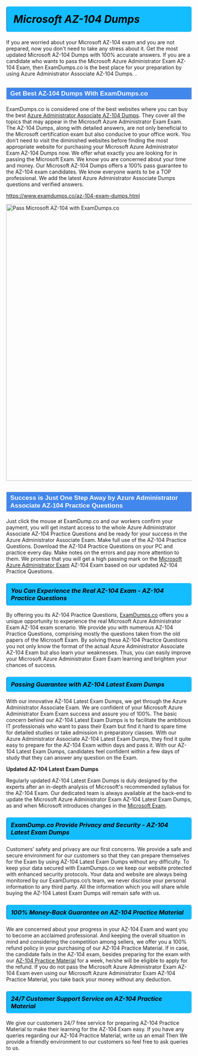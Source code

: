 <h1>                <strong><span style="display: block; color: #000000; background: #14BDFF; border: 0.5px solid #AED6F1; border-left: 3px solid #3498DB; padding: .6em; border-radius: 6px;">                     <em>Microsoft AZ-104 <span class="exam_variation">Dumps</span> </em>                </span></strong>            </h1>                        <p>If you are worried about your Microsoft AZ-104 exam and you are not prepared, now you don't need to take any stress about it.             Get the most updated Microsoft AZ-104 <span class="exam_variation">Dumps</span> with 100% accurate answers. If you are a candidate who wants to pass the             Microsoft Azure Administrator Exam AZ-104 Exam, then ExamDumps.co is the best place for your preparation by using Azure Administrator Associate AZ-104 <span class="exam_variation">Dumps</span>. .</p>                        <h2 style="background: #4287ec; border: 1px solid #cccccc; padding: 5px 10px;">                <span style="color: #ffffff;">                    <span style="font-size: 11pt;">                        <span style="line-height: normal;">                            <span style="font-family: Calibri,sans-serif;">                                <strong>                                    <span style="font-size: 13.0pt;">Get Best AZ-104 <span class="exam_variation">Dumps</span> With ExamDumps.co</span>                                </strong>                            </span>                        </span>                    </span>                </span>            </h2>                        <p>ExamDumps.co is considered one of the best websites where you can buy the best <a href="https://www.examdumps.co/azure-administrator-associate-exam-dumps.html">Azure Administrator Associate AZ-104 <span class="exam_variation">Dumps</span></a>.             They cover all the topics that may appear in the Microsoft Azure Administrator Exam Exam. The AZ-104 <span class="exam_variation">Dumps</span>,             along with detailed answers, are not only beneficial to the Microsoft certification exam but also conducive to your office work.             You don’t need to visit the diminished websites before finding the most appropriate website for purchasing your             Microsoft Azure Administrator Exam AZ-104 <span class="exam_variation">Dumps</span> now. We offer what exactly you are looking for in passing the Microsoft Exam.             We know you are concerned about your time and money. Our Microsoft AZ-104 <span class="exam_variation">Dumps</span> offers a 100% pass guarantee to the             AZ-104 exam candidates. We know everyone wants to be a TOP professional. We add the latest Azure Administrator Associate <span class="exam_variation">Dumps</span> questions and verified answers.</p>                        <p><a href="https://www.examdumps.co/az-104-exam-dumps.html">https://www.examdumps.co/az-104-exam-dumps.html</a></p>                        <p><a href="https://www.examdumps.co/"><img src="https://www.examdumps.co//images/banners/big-sale-20-percent-discount-offer-examdumps.jpg" class="postImage" alt="Pass Microsoft AZ-104 with ExamDumps.co" width="750"></a></p>                            <h2 style="background: #4287ec; border: 1px solid #cccccc; padding: 5px 10px;">                <span style="color: #ffffff;">                    <span style="font-size: 11pt;">                        <span style="line-height: normal;">                            <span style="font-family: Calibri,sans-serif;">                                <strong>                                    <span style="font-size: 13.0pt;">Success is Just One Step Away by Azure Administrator Associate AZ-104 <span class="exam_variation2">Practice Questions</span></span>                                </strong>                            </span>                        </span>                    </span>                </span>            </h2>                        <p>Just click the mouse at ExamDump.co and our workers confirm your payment, you will get instant access to the whole Azure Administrator Associate AZ-104 <span class="exam_variation2">Practice Questions</span>             and be ready for your success in the Azure Administrator Associate Exam. Make full use of the AZ-104 <span class="exam_variation2">Practice Questions</span>. Download the AZ-104 <span class="exam_variation2">Practice Questions</span> on your             PC and practice every day. Make notes on the errors and pay more attention to them. We promise that you will get a high passing mark on the             <a href="https://www.examdumps.co/az-104-exam-dumps.html">Microsoft Azure Administrator Exam</a> AZ-104 Exam based on our updated AZ-104 <span class="exam_variation2">Practice Questions</span>.</p>                        <h3>                <strong>                    <span style="display: block; color: #000000; background: #14BDFF; border: 0.5px solid #AED6F1; border-left: 3px solid #3498DB; padding: .6em; border-radius: 6px;">                        <em>You Can Experience the Real AZ-104 Exam - AZ-104 <span class="exam_variation2">Practice Questions</span></em>                    </span>                </strong>            </h3>                        <p>By offering you its AZ-104 <span class="exam_variation2">Practice Questions</span>, <a href="https://www.examdumps.co/">ExamDumps.co</a> offers you a unique opportunity to experience the real             Microsoft Azure Administrator Exam AZ-104 exam scenario. We provide you with numerous AZ-104 <span class="exam_variation2">Practice Questions</span>, comprising mostly             the questions taken from the old papers of the Microsoft Exam. By solving these AZ-104 <span class="exam_variation2">Practice Questions</span> you not only know the format of the actual             Azure Administrator Associate AZ-104 Exam but also learn your weaknesses. Thus, you can easily improve your             Microsoft Azure Administrator Exam Exam learning and brighten your chances of success.</p>                        <h3>                <strong>                    <span style="display: block; color: #000000; background: #14BDFF; border: 0.5px solid #AED6F1; border-left: 3px solid #3498DB; padding: .6em; border-radius: 6px;">                        <em>Passing Guarantee with AZ-104 <span class="exam_variation3">Latest Exam Dumps</span></em>                    </span>                </strong>            </h3>                        <p>With our innovative AZ-104 <span class="exam_variation3">Latest Exam Dumps</span>, we get through the Azure Administrator Associate Exam. We are confident of your Microsoft Azure Administrator Exam Exam             success and assure you of 100%. The basic concern behind our AZ-104 <span class="exam_variation3">Latest Exam Dumps</span> is to facilitate the ambitious IT professionals who want to pass their             Exam but find it hard to spare time for detailed studies or take admission in preparatory classes. With our Azure Administrator Associate AZ-104 <span class="exam_variation3">Latest Exam Dumps</span>, they             find it quite easy to prepare for the AZ-104 Exam within days and pass it. With our AZ-104 <span class="exam_variation3">Latest Exam Dumps</span>, candidates feel confident within a few days of             study that they can answer any question on the Exam.</p>                        <p><strong>Updated AZ-104 <span class="exam_variation3">Latest Exam Dumps</span></strong></p>                        <p>Regularly updated AZ-104 <span class="exam_variation3">Latest Exam Dumps</span> is duly designed by the experts after an in-depth analysis of Microsoft's recommended syllabus for the AZ-104 Exam.             Our dedicated team is always available at the back-end to update the Microsoft Azure Administrator Exam AZ-104 <span class="exam_variation3">Latest Exam Dumps</span>,             as and when Microsoft introduces changes in the <a href="https://www.examdumps.co/microsoft-exam-dumps.html">Microsoft Exam</a>.</p>                        <h3>                <strong>                    <span style="display: block; color: #000000; background: #14BDFF; border: 0.5px solid #AED6F1; border-left: 3px solid #3498DB; padding: .6em; border-radius: 6px;">                        <em>ExamDump.co Provide Privacy and Security - AZ-104 <span class="exam_variation3">Latest Exam Dumps</span></em>                    </span>                </strong>            </h3>                        <p>Customers’ safety and privacy are our first concerns. We provide a safe and secure environment for our customers so that they can prepare themselves for the Exam by using             AZ-104 <span class="exam_variation3">Latest Exam Dumps</span> without any difficulty. To keep your data secured with ExamDumps.co we keep our website protected with enhanced security protocols. Your data and website             are always being monitored by our ExamDumps.co’s team, we never disclose your personal information to any third party. All the information which you will share while buying             the AZ-104 <span class="exam_variation3">Latest Exam Dumps</span> will remain safe with us.</p>                        <h3>                <strong>                    <span style="display: block; color: #000000; background: #14BDFF; border: 0.5px solid #AED6F1; border-left: 3px solid #3498DB; padding: .6em; border-radius: 6px;">                        <em>100% Money-Back Guarantee on AZ-104 <span class="exam_variation4">Practice Material</span></em>                    </span>                </strong>            </h3>                        <p>We are concerned about your progress in your AZ-104 Exam and want you to become an acclaimed professional. And keeping the overall situation in mind and             considering the competition among sellers, we offer you a 100% refund policy in your purchasing of our AZ-104 <span class="exam_variation4">Practice Material</span>. If in case, the candidate fails in the             AZ-104 exam, besides preparing for the exam with our <a href="https://www.examdumps.co/az-104-exam-dumps.html">AZ-104 <span class="exam_variation4">Practice Material</span></a> for a week, he/she will be eligible to apply for the refund. If you do not pass the             Microsoft Azure Administrator Exam AZ-104 Exam even using our Microsoft Azure Administrator Exam AZ-104 <span class="exam_variation4">Practice Material</span>, you             take back your money without any deduction.</p>                        <h3>                <strong>                    <span style="display: block; color: #000000; background: #14BDFF; border: 0.5px solid #AED6F1; border-left: 3px solid #3498DB; padding: .6em; border-radius: 6px;">                        <em>24/7 Customer Support Service on AZ-104 <span class="exam_variation4">Practice Material</span></em>                    </span>                </strong>            </h3>                        <p>We give our customers 24/7 free service for preparing AZ-104 <span class="exam_variation4">Practice Material</span> to make their learning for the AZ-104 Exam easy. If you have any queries regarding our             AZ-104 <span class="exam_variation4">Practice Material</span>, write us an email Then We provide a friendly environment to our customers so feel free to ask queries to us.</p>                    

